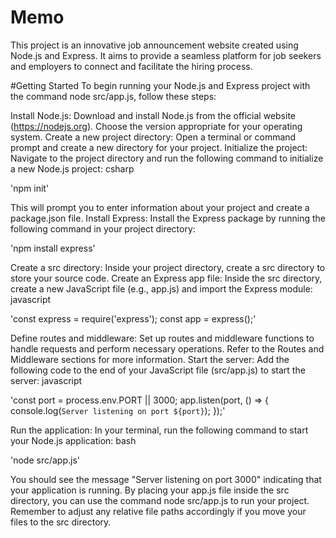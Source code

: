 # Memo
This project is an innovative job announcement website created using Node.js and Express. It aims to provide a seamless platform for job seekers and employers to connect and facilitate the hiring process.

#Getting Started
To begin running your Node.js and Express project with the command node src/app.js, follow these steps:

Install Node.js: Download and install Node.js from the official website (https://nodejs.org). Choose the version appropriate for your operating system.
Create a new project directory: Open a terminal or command prompt and create a new directory for your project.
Initialize the project: Navigate to the project directory and run the following command to initialize a new Node.js project:
csharp

'npm init'

This will prompt you to enter information about your project and create a package.json file.
Install Express: Install the Express package by running the following command in your project directory:

'npm install express'

Create a src directory: Inside your project directory, create a src directory to store your source code.
Create an Express app file: Inside the src directory, create a new JavaScript file (e.g., app.js) and import the Express module:
javascript

'const express = require('express');
const app = express();'

Define routes and middleware: Set up routes and middleware functions to handle requests and perform necessary operations. Refer to the Routes and Middleware sections for more information.
Start the server: Add the following code to the end of your JavaScript file (src/app.js) to start the server:
javascript

'const port = process.env.PORT || 3000;
app.listen(port, () => {
  console.log(`Server listening on port ${port}`);
});'

Run the application: In your terminal, run the following command to start your Node.js application:
bash

'node src/app.js'

You should see the message "Server listening on port 3000" indicating that your application is running.
By placing your app.js file inside the src directory, you can use the command node src/app.js to run your project. Remember to adjust any relative file paths accordingly if you move your files to the src directory.
